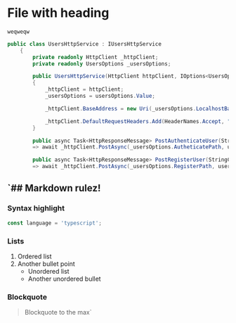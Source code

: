 # File with heading

`weqweqw`

```c#
public class UsersHttpService : IUsersHttpService
    {
        private readonly HttpClient _httpClient;
        private readonly UsersOptions _usersOptions;

        public UsersHttpService(HttpClient httpClient, IOptions<UsersOptions> usersOptions)
        {            
            _httpClient = httpClient;
            _usersOptions = usersOptions.Value;

            _httpClient.BaseAddress = new Uri(_usersOptions.LocalhostBaseUrl);

            _httpClient.DefaultRequestHeaders.Add(HeaderNames.Accept, "application/json");
        }

        public async Task<HttpResponseMessage> PostAuthenticateUser(StringContent userContent)
        => await _httpClient.PostAsync(_usersOptions.AutheticatePath, userContent);

        public async Task<HttpResponseMessage> PostRegisterUser(StringContent userContent)
        => await _httpClient.PostAsync(_usersOptions.RegisterPath, userContent);
```
`## Markdown __rulez__!
---

### Syntax highlight

```typescript
const language = 'typescript';
```

### Lists
1. Ordered list
2. Another bullet point
   - Unordered list
   - Another unordered bullet

### Blockquote

> Blockquote to the max`
